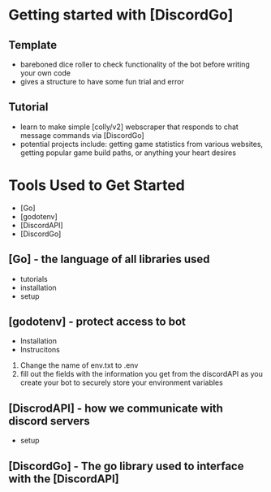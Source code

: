 # Getting started with [DiscordGo]
## Template
- bareboned dice roller to check functionality of the bot before writing your own code
- gives a structure to have some fun trial and error 
## Tutorial 
- learn to make simple [colly/v2] webscraper that responds to chat message commands via [DiscordGo]
- potential projects include: getting game statistics from various websites, getting popular game build paths, or anything your heart desires

# Tools Used to Get Started
- [Go]
- [godotenv] 
- [DiscordAPI] 
- [DiscordGo]


## [Go] - the language of all libraries used
  - tutorials
  - installation
  - setup

## [godotenv] - protect access to bot
  - Installation
  - Instrucitons

1. Change the name of env.txt to .env
2. fill out the fields with the information you get from the discordAPI as you create your bot to securely store your environment variables

## [DiscrodAPI] - how we communicate with discord servers
  - setup

## [DiscordGo] - The go library used to interface with the [DiscordAPI]